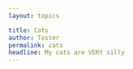 ```yaml
---
layout: topics

title: Cats
author: Tester
permalink: cats
headline: My cats are VERY silly
---
```

